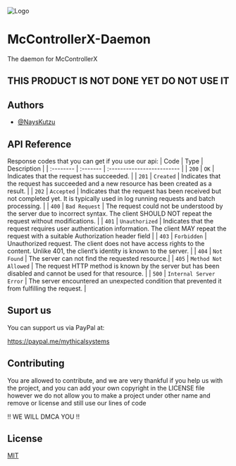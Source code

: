 ![Logo](https://i.imgur.com/xI3GLFc.jpeg)
# McControllerX-Daemon
The daemon for McControllerX
 
## THIS PRODUCT IS NOT DONE YET DO NOT USE IT

## Authors

- [@NaysKutzu](https://github.com/NaysKutzu)


## API Reference

Response codes that you can get if you use our api: 
| Code | Type     | Description                |
| :-------- | :------- | :------------------------- |
| `200` | `OK` | Indicates that the request has succeeded. |
| `201` | `Created` | Indicates that the request has succeeded and a new resource has been created as a result. |
| `202` | `Accepted` | Indicates that the request has been received but not completed yet. It is typically used in log running requests and batch processing. |
| `400` | `Bad Request` | The request could not be understood by the server due to incorrect syntax. The client SHOULD NOT repeat the request without modifications. |
| `401` | `Unauthorized` | Indicates that the request requires user authentication information. The client MAY repeat the request with a suitable Authorization header field |
| `403` | `Forbidden` | Unauthorized request. The client does not have access rights to the content. Unlike 401, the client’s identity is known to the server. |
| `404` | `Not Found` | The server can not find the requested resource.|
| `405` | `Method Not Allowed` | The request HTTP method is known by the server but has been disabled and cannot be used for that resource. |
| `500` | `Internal Server Error` | The server encountered an unexpected condition that prevented it from fulfilling the request. |

## Suport us
You can support us via PayPal at:

https://paypal.me/mythicalsystems

## Contributing

You are allowed to contribute, and we are very thankful if you help us with the project, and you can add your own copyright in the LICENSE file however we do not allow you to make a project under other name and remove or license and still use our lines of code 

!! WE WILL DMCA YOU !!


## License

[MIT](https://choosealicense.com/licenses/mit/)
